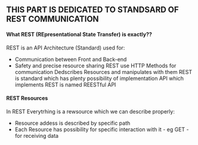 ## THIS PART IS DEDICATED TO STANDSARD OF REST COMMUNICATION

#### What REST (REpresentational State Transfer) is exactly??
REST is an API Architecture (Standard) used for:
- Communication between Front and Back-end
- Safety and precise resource sharing
REST use HTTP Methods for communication
Dedscribes Resources and manipulates with them
REST is standard which has plenty possibility of implementation
API which implements REST is named REESTful API 

#### REST Resources
In REST Everytrhing is a rewsource which we can describe properly:
- Resource addess is described by specific path
- Each Resource has possibility for specific interaction with it - eg GET - for receiving data
